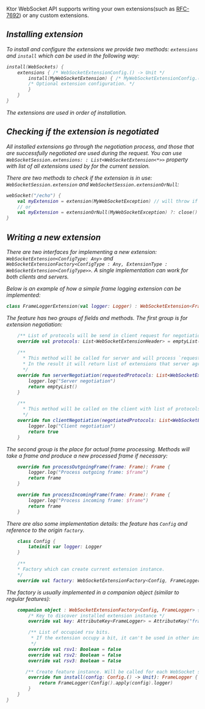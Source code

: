 [//]: # (title: WebSocket extensions API)

Ktor WebSocket API supports writing your own extensions(such as [RFC-7692](https://tools.ietf.org/html/rfc7692))
or any custom extensions.

<var name="annotation_name" value="ExperimentalWebSocketExtensionsApi"/>
<var name="issue_number" value="688"/>
<include src="lib.md" include-id="experimental"/>

## Installing extension

To install and configure the extensions we provide two methods: `extensions` and `install` which can be used in the following way:
```kotlin
install(WebSockets) {
    extensions { /* WebSocketExtensionConfig.() -> Unit */
        install(MyWebSocketExtension) { /* MyWebSocketExtensionConfig.() -> Unit */
        /* Optional extension configuration. */ 
        }
    }
}
```

The extensions are used in order of installation.

## Checking if the extension is negotiated

All installed extensions go through the negotiation process, and those that are successfully negotiated are used during the request.
You can use `WebSocketSession.extensions: : List<WebSocketExtension<*>>` property with list of all extensions used
by for the current session.

There are two methods to check if the extension is in use: `WebSocketSession.extension` and `WebSocketSession.extensionOrNull`:
```kotlin
webSocket("/echo") {
    val myExtension = extension(MyWebSocketException) // will throw if `MyWebSocketException` is not negotiated
    // or
    val myExtension = extensionOrNull(MyWebSocketException) ?: close() // will close the session if `MyWebSocketException` is not negotiated
}
```

## Writing a new extension

There are two interfaces for implementing a new extension: `WebSocketExtension<ConfigType: Any>` and
`WebSocketExtensionFactory<ConfigType : Any, ExtensionType : WebSocketExtension<ConfigType>>`.
A single implementation can work for both clients and servers.

Below is an example of how a simple frame logging extension can be implemented:

```kotlin
class FrameLoggerExtension(val logger: Logger) : WebSocketExtension<FrameLogger.Config> {
```

The feature has two groups of fields and methods. The first group is for extension negotiation:

```kotlin
    /** List of protocols will be send in client request for negotiation **/
    override val protocols: List<WebSocketExtensionHeader> = emptyList()
   
    /** 
      * This method will be called for server and will process `requestedProtocols` from client.
      * In the result it will return list of extensions that server agrees to use.
      */
    override fun serverNegotiation(requestedProtocols: List<WebSocketExtensionHeader>): List<WebSocketExtensionHeader> {
        logger.log("Server negotiation")
        return emptyList()
    }

    /**
      * This method will be called on the client with list of protocols, produced by `serverNegotiation`. It will decide if this extensions should be used. 
      */ 
    override fun clientNegotiation(negotiatedProtocols: List<WebSocketExtensionHeader>): Boolean {
        logger.log("Client negotiation")
        return true
    }

```

The second group is the place for actual frame processing. Methods will take a frame and produce a new processed frame if necessary:

```kotlin
    override fun processOutgoingFrame(frame: Frame): Frame {
        logger.log("Process outgoing frame: $frame")
        return frame
    }

    override fun processIncomingFrame(frame: Frame): Frame {
        logger.log("Process incoming frame: $frame")
        return frame
    }
```

There are also some implementation details: the feature has `Config` and reference to the origin `factory`.

```kotlin
    class Config {
        lateinit var logger: Logger
    }

    /**
    * Factory which can create current extension instance. 
    */
    override val factory: WebSocketExtensionFactory<Config, FrameLogger> = FrameLoggerExtension
```

The factory is usually implemented in a companion object (similar to regular features):

```kotlin
    companion object : WebSocketExtensionFactory<Config, FrameLogger> {
        /* Key to discover installed extension instance */
        override val key: AttributeKey<FrameLogger> = AttributeKey("frame-logger")

        /** List of occupied rsv bits.
         * If the extension occupy a bit, it can't be used in other installed extensions. We use that bits to prevent feature conflicts(prevent to install multiple compression features). If you implementing feature using some RFC, rsv occupied bits should be referenced there.
         */
        override val rsv1: Boolean = false
        override val rsv2: Boolean = false
        override val rsv3: Boolean = false

       /** Create feature instance. Will be called for each WebSocket session **/
        override fun install(config: Config.() -> Unit): FrameLogger {
            return FrameLogger(Config().apply(config).logger)
        }
    }
}
```
